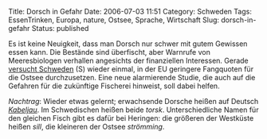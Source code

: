 Title: Dorsch in Gefahr
Date: 2006-07-03 11:51
Category: Schweden
Tags: EssenTrinken, Europa, nature, Ostsee, Sprache, Wirtschaft
Slug: dorsch-in-gefahr
Status: published

Es ist keine Neuigkeit, dass man Dorsch nur schwer mit gutem Gewissen
essen kann. Die Bestände sind überfischt, aber Warnrufe von
Meeresbiologen verhallen angesichts der finanziellen Interessen. Gerade
[versucht Schweden](http://www.sr.se/Ekot/artikel.asp?artikel=890924)
(S) wieder einmal, in der EU geringere Fangquoten für die Ostsee
durchzusetzen. Eine neue alarmierende Studie, die auch auf die Gefahren
für die zukünftige Fischerei hinweist, soll dabei helfen.

*Nachtrag*: Wieder etwas gelernt; erwachsende Dorsche heißen auf Deutsch
[*Kabeljau*](http://de.wikipedia.org/wiki/Kabeljau). Im Schwedischen
heißen beide *torsk*. Unterschiedliche Namen für den gleichen Fisch gibt
es dafür bei Heringen: die größeren der Westküste heißen *sill*, die
kleineren der Ostsee *strömming*.

